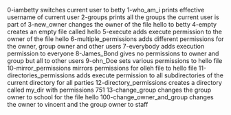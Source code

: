 0-iambetty switches current user to betty
1-who_am_i prints effective username of current user
2-groups prints all the groups the current user is part of
3-new_owner changes the owner of the file hello to betty
4-empty creates an empty file called hello
5-execute adds execute permission to the owner of the file hello
6-multiple_permissions adds different permissions for the owner, group owner and other users
7-everybody adds execution permission to everyone
8-James_Bond gives no permissions to owner and group but all to other users
9-ohn_Doe sets various permissions to hello file
10-mirror_permissions mirrors permissions for olleh file to hello file
 11-directories_permissions adds execute permission to all subdirectories of the current directory for all parties
12-directory_permissions creates a directory called my_dir with permissions 751
13-change_group changes the group owner to school for the file hello
100-change_owner_and_group changes the owner to vincent and the group owner to staff

